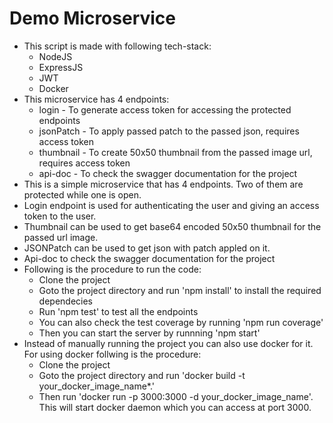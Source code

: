 # Demo Microservice

- This script is made with following tech-stack:
    - NodeJS
    - ExpressJS
    - JWT
    - Docker
- This microservice has 4 endpoints:
    - login - To generate access token for accessing the protected endpoints
    - jsonPatch - To apply passed patch to the passed json, requires access token
    - thumbnail - To create 50x50 thumbnail from the passed image url, requires access token 
    - api-doc - To check the swagger documentation for the project
- This is a simple microservice that has 4 endpoints. Two of them are protected while one is open.
- Login endpoint is used for authenticating the user and giving an access token to the user.
- Thumbnail can be used to get base64 encoded 50x50 thumbnail for the passed url image.
- JSONPatch can be used to get json with patch appled on it.
- Api-doc to check the swagger documentation for the project
- Following is the procedure to run the code:
    - Clone the project
    - Goto the project directory and run 'npm install' to install the required dependecies
    - Run 'npm test' to test all the endpoints
    - You can also check the test coverage by running 'npm run coverage'
    - Then you can start the server by runnning 'npm start'
- Instead of manually running the project you can also use docker for it. For using docker follwing is the procedure:
    - Clone the project
    - Goto the project directory and run 'docker build -t your_docker_image_name*.'
    - Then run 'docker run -p 3000:3000 -d your_docker_image_name'. This will start docker daemon which you can access at port 3000.

